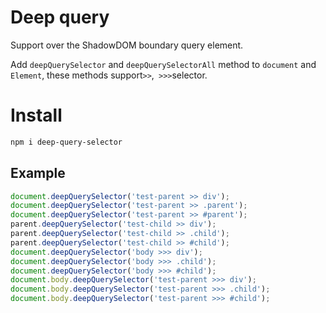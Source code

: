 # Deep query

Support over the ShadowDOM boundary query element.

Add `deepQuerySelector` and `deepQuerySelectorAll` method to `document` and `Element`, these methods support`>>`,` >>>`selector.

# Install

```bash
npm i deep-query-selector
```

## Example

```ts
document.deepQuerySelector('test-parent >> div');
document.deepQuerySelector('test-parent >> .parent');
document.deepQuerySelector('test-parent >> #parent');
parent.deepQuerySelector('test-child >> div');
parent.deepQuerySelector('test-child >> .child');
parent.deepQuerySelector('test-child >> #child');
document.deepQuerySelector('body >>> div');
document.deepQuerySelector('body >>> .child');
document.deepQuerySelector('body >>> #child');
document.body.deepQuerySelector('test-parent >>> div');
document.body.deepQuerySelector('test-parent >>> .child');
document.body.deepQuerySelector('test-parent >>> #child');
```
